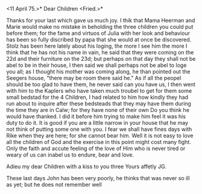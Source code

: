  <11 April 75.>*
Dear Children <Fried.>*

Thanks for your last which gave us much joy. I thik that Mama Heerman and Marie would make no mistake in beholding the three children you could put before them; for the fame and virtuos of Julia with her look and behaviour has been so fully discribed by papa that she would at once be discovered. 
Stolz has been here lately about his loging, the more I see him the more I think that he has not his name in vain, he said that they were coming on the 22d and their furniture on the 23d; but perhaps on that day they shall not be abel to be in their house, I then said we shall perhaps not be abel to loge you all; as I thought his mother was coming along, he than pointed out the Seegers house, "there may be room there said he." As if all the peopel should be too glad to have them, he never said can you have us, I then went with him to the Kaplers who have taken much troubel to get for them some small bedstad for the 4 Children, I had related to him how kindly they had run about to inquire after these bedsteads that they may have them during the time they are in Calw; for they have none of their own Do you think he would have thanked. I did it before him trying to make him feel it was his duty to do it. It is good if you are a little narrow in your house that he may not think of putting some one with you. I fear we shall have fines days with Rike when they are here; for she cannot bear him. 
Well it is not easy to love all the children of God and the exercise in this point might cost many fight. Only the faith and accute feeling of the love of Him who is never tired or weary of us can inabel us to endure, bear and love.

Adieu my dear Children with a kiss to you three Yours
 affetly JG.

These last days John has been very poorly, he thinks that was never so ill as yet; but he does not remember well
